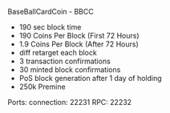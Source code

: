 
BaseBallCardCoin - BBCC

- 190 sec block time
- 190 Coins Per Block (First 72 Hours)
- 1.9 Coins Per Block (After 72 Hours)
- diff retarget each block
- 3 transaction confirmations
- 30 minted block confirmations
- PoS block generation after 1 day of holding
- 250k Premine

Ports:
connection:	 22231
RPC:		 22232
